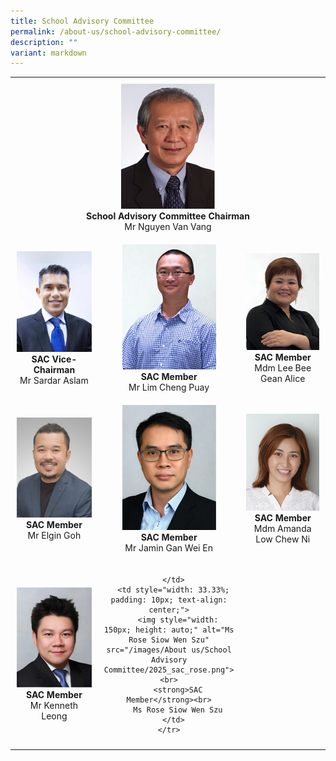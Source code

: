 ```yaml
---
title: School Advisory Committee
permalink: /about-us/school-advisory-committee/
description: ""
variant: markdown
---
```

<table style="width: 100%; border-collapse: collapse; text-align: center;">
  <tbody>
    <tr>
      <td style="text-align: center; padding: 10px;" colspan="3">
        <img style="width: 150px; height: auto;" src="/images/About us/School Advisory Committee/2025_sac_chairman.png"><br>
        <strong>School Advisory Committee Chairman</strong><br>
        Mr Nguyen Van Vang
      </td>
    </tr>
    <tr>
      <td style="width: 33.33%; padding: 10px; text-align: center;">
        <img style="width: 150px; height: auto;" src="/images/About%20us/School%20Advisory%20Committee/Sardar%20Aslam.jpg"><br>
        <strong>SAC Vice-Chairman</strong><br>
        Mr Sardar Aslam
      </td>
      <td style="width: 33.33%; padding: 10px; text-align: center;">
        <img style="width: 150px; height: 200px;" alt="Mr Lim Cheng Puay" src="/images/About%20us/School%20Advisory%20Committee/2025_sac_lim_cheng_puay.png"><br>
        <strong>SAC Member</strong><br>
        Mr Lim Cheng Puay
      </td>
      <td style="width: 33.33%; padding: 10px; text-align: center;">
        <img style="width: 150px; height: auto;" src="/images/About us/School Advisory Committee/2025_sac_alicelee.png"><br>
        <strong>SAC Member</strong><br>
        Mdm Lee Bee Gean Alice
      </td>
    </tr>
    <tr>
      <td style="width: 33.33%; padding: 10px; text-align: center;">
        <img style="width: 150px; height: auto;" alt="Mr Elgin Goh" src="/images/About us/School Advisory Committee/2025_sac_elgingoh.png"><br>
        <strong>SAC Member</strong><br>
        Mr Elgin Goh
      </td>
      <td style="width: 33.33%; padding: 10px; text-align: center;">
        <img style="width: 150px; height: auto;" src="/images/About us/School Advisory Committee/2025_sac_jamingan.png"><br>
        <strong>SAC Member</strong><br>
        Mr Jamin Gan Wei En
      </td>
      <td style="width: 33.33%; padding: 10px; text-align: center;">
        <img style="width: 150px; height: auto;" src="/images/About us/School Advisory Committee/2025_sac_amandaloh.png"><br>
        <strong>SAC Member</strong><br>
        Mdm Amanda Low Chew Ni
      </td>
    </tr>
    <tr>
      <td style="width: 33.33%; padding: 10px; text-align: center;">
        <img style="width: 150px; height: auto;" alt="Mr Kenneth Leong" src="/images/About us/School Advisory Committee/2025_sac_kennethleong.png"><br>
        <strong>SAC Member</strong><br>
        Mr Kenneth Leong
      </td>
      <td style="width: 33.33%; padding: 10px; text-align: center;">
        
      </td>
      <td style="width: 33.33%; padding: 10px; text-align: center;">
        <img style="width: 150px; height: auto;" alt="Ms Rose Siow Wen Szu" src="/images/About us/School Advisory Committee/2025_sac_rose.png"><br>
        <strong>SAC Member</strong><br>
        Ms Rose Siow Wen Szu
      </td>
    </tr>
  </tbody>
</table>
